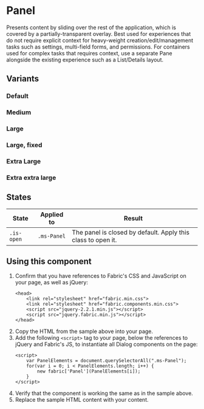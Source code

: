 # Panel
Presents content by sliding over the rest of the application, which is covered by a partially-transparent overlay. Best used for experiences that do not require explicit context for heavy-weight creation/edit/management tasks such as settings, multi-field forms, and permissions. For containers used for complex tasks that requires context, use a separate Pane alongside the existing experience such as a List/Details layout.

## Variants

### Default
<!---
{{> PanelDefaultExample}}
--->

### Medium
<!---
{{> PanelMediumExample}}
--->

### Large
<!---
{{> PanelLargeExample}}
--->

### Large, fixed
<!---
{{> PanelLargeFixedExample}}
--->

### Extra Large
<!---
{{> PanelExtraLargeExample}}
--->

### Extra extra large
<!---
{{> PanelExtraExtraLargeExample}}
--->

## States
State | Applied to | Result
 --- | --- | ---
`.is-open` | `.ms-Panel` | The panel is closed by default. Apply this class to open it.

## Using this component
1. Confirm that you have references to Fabric's CSS and JavaScript on your page, as well as jQuery:
    ```
    <head>
        <link rel="stylesheet" href="fabric.min.css">
        <link rel="stylesheet" href="fabric.components.min.css">
        <script src="jquery-2.2.1.min.js"></script>
        <script src="jquery.fabric.min.js"></script>
    </head>
    ```
2. Copy the HTML from the sample above into your page.
3. Add the following `<script>` tag to your page, below the references to jQuery and Fabric's JS, to instantiate all Dialog components on the page:
    ```
    <script>
        var PanelElements = document.querySelectorAll(".ms-Panel");
        for(var i = 0; i < PanelElements.length; i++) {
            new fabric['Panel'](PanelElements[i]);
        }
    </script>
    ```
4. Verify that the component is working the same as in the sample above.
5. Replace the sample HTML content with your content.